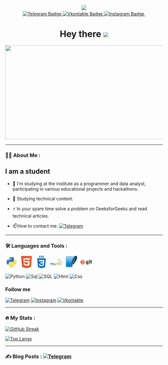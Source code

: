

<!--
**Vladimir-Batmanov/vladimir-batmanov** is a ✨ _special_ ✨ repository because its `README.md` (this file) appears on your GitHub profile.

Here are some ideas to get you started:

- 🔭 I’m currently working on ...
- 🌱 I’m currently learning ...
- 👯 I’m looking to collaborate on ...
- 🤔 I’m looking for help with ...
- 💬 Ask me about ...
- 📫 How to reach me: ...
- 😄 Pronouns: ...
- ⚡ Fun fact: ...
-->


<div id="header" align="center">
    <a href="https://t.me/vbatmanov">
        <img src="https://media.giphy.com/media/M9gbBd9nbDrOTu1Mqx/giphy.gif" width="100"/>
    </a>
</div>

<div id="badges" align="center">
    <a href="https://t.me/vbatmanov">
        <img src="https://img.shields.io/badge/Telegram-0088cc?style=for-the-badge&logo=Telegram&logoColor=white" alt="Telegram Badge"/>
    </a>
    <a href="https://vk.com/v.batman">
    <img src="https://img.shields.io/badge/Vkontakte-4C75A3?style=for-the-badge&logo=vk&logoColor=white" alt="Vkontakte Badge"/>
    </a>
    <a href="https://www.instagram.com/v.batman.ov">
    <img src="https://img.shields.io/badge/Instagram-bc2a8d?style=for-the-badge&logo=Instagram&logoColor=white" alt="Instagram Badge"/>
    </a>
    <img src="https://komarev.com/ghpvc/?username=Vladimir-Batmanov&style=for-the-badge&color=090909" alt=""/>
    <h1>
        Hey there
        <img src="https://media.giphy.com/media/hvRJCLFzcasrR4ia7z/giphy.gif" width="30px"/>
    </h1>
</div>

<div align="center">
  <img src="https://media.giphy.com/media/dWesBcTLavkZuG35MI/giphy.gif" width="600" height="300"/>
</div>

---

### :man_technologist: About Me :
## I am a student
- :telescope: I'm studying at the institute as a programmer and data analyst, participating in various educational projects and hackathons.

- :seedling: Studying technical content.

- :zap: In your spare time solve a problem on GeeksforGeeks and read technical articles.

- :mailbox:How to contact me: [![Telegram](https://img.shields.io/badge/-Telegram-090909?style=for-the-badge&logo=telegram&logoColor=27A0D9)](https://t.me/vbatmanov)

---

### :hammer_and_wrench: Languages and Tools :
<div>
    <img src="https://github.com/devicons/devicon/blob/master/icons/python/python-original.svg" title="Python" alt="Python" width="40" height="40"/>&nbsp;   
    <img src="https://github.com/devicons/devicon/blob/master/icons/html5/html5-original.svg" title="HTML5" alt="HTML" width="40" height="40"/>&nbsp;
    <img src="https://github.com/devicons/devicon/blob/master/icons/css3/css3-plain-wordmark.svg" title="CSS3" alt="CSS" width="40" height="40"/>&nbsp;
    <img src="https://github.com/devicons/devicon/blob/master/icons/mysql/mysql-original-wordmark.svg" title="MySQL"  alt="MySQL" width="40" height="40"/>&nbsp;
    <img src="https://github.com/devicons/devicon/blob/master/icons/sqlite/sqlite-original.svg" title="SQLite" alt="SQLite" width="40" height="40"/>&nbsp;
    <img src="https://github.com/devicons/devicon/blob/master/icons/git/git-original-wordmark.svg" title="Git" alt="Git" width="40" height="40"/>&nbsp;
</div>

![Python](https://img.shields.io/badge/-Python-090909?style=for-the-badge&logo=Python&logoColor=3575a8)
![Sql](https://img.shields.io/badge/-Sql-090909?style=for-the-badge&logo=SQLite&logoColor=8ed4f4)
![SQL](https://img.shields.io/badge/-Sql-090909?style=for-the-badge&logo=MySql&logoColor=007d7e)
![Html](https://img.shields.io/badge/-Html-090909?style=for-the-badge&logo=html5&logoColor=e56127)
![Css](https://img.shields.io/badge/-Css-090909?style=for-the-badge&logo=Css3&logoColor=018fd2)


### Follow me

[![Telegram](https://img.shields.io/badge/-Telegram-090909?style=for-the-badge&logo=telegram&logoColor=27A0D9)](https://t.me/vbatmanov)
[![Instagram](https://img.shields.io/badge/-Instagram-090909?style=for-the-badge&logo=instagram&logoColor=B4068E)](https://www.instagram.com/v.batman.ov)
[![Vkontakte](https://img.shields.io/badge/-Vkontakte-090909?style=for-the-badge&logo=Vk&logoColor=4F7DB3)](https://vk.com/v.batman)

---

### :fire: My Stats :

[![GitHub Streak](http://github-readme-streak-stats.herokuapp.com?user=Vladimir-Batmanov&theme=dark&background=000000)](https://t.me/vbatmanov)

[![Top Langs](https://github-readme-stats.vercel.app/api/top-langs/?username=Vladimir-Batmanov&layout=compact&theme=vision-friendly-dark)](https://github.com/anuraghazra/github-readme-stats)


---

### :writing_hand: Blog Posts : [![Telegram](https://img.shields.io/badge/-Telegram-090909?style=for-the-badge&logo=telegram&logoColor=27A0D9)](https://t.me/VladimirBatmanov)